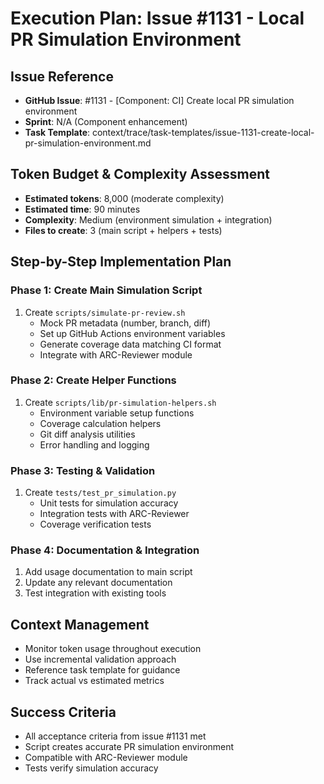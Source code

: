 # Execution Plan: Issue #1131 - Local PR Simulation Environment

## Issue Reference
- **GitHub Issue**: #1131 - [Component: CI] Create local PR simulation environment
- **Sprint**: N/A (Component enhancement)
- **Task Template**: context/trace/task-templates/issue-1131-create-local-pr-simulation-environment.md

## Token Budget & Complexity Assessment
- **Estimated tokens**: 8,000 (moderate complexity)
- **Estimated time**: 90 minutes
- **Complexity**: Medium (environment simulation + integration)
- **Files to create**: 3 (main script + helpers + tests)

## Step-by-Step Implementation Plan

### Phase 1: Create Main Simulation Script
1. Create `scripts/simulate-pr-review.sh`
   - Mock PR metadata (number, branch, diff)
   - Set up GitHub Actions environment variables
   - Generate coverage data matching CI format
   - Integrate with ARC-Reviewer module

### Phase 2: Create Helper Functions
1. Create `scripts/lib/pr-simulation-helpers.sh`
   - Environment variable setup functions
   - Coverage calculation helpers
   - Git diff analysis utilities
   - Error handling and logging

### Phase 3: Testing & Validation
1. Create `tests/test_pr_simulation.py`
   - Unit tests for simulation accuracy
   - Integration tests with ARC-Reviewer
   - Coverage verification tests

### Phase 4: Documentation & Integration
1. Add usage documentation to main script
2. Update any relevant documentation
3. Test integration with existing tools

## Context Management
- Monitor token usage throughout execution
- Use incremental validation approach
- Reference task template for guidance
- Track actual vs estimated metrics

## Success Criteria
- All acceptance criteria from issue #1131 met
- Script creates accurate PR simulation environment
- Compatible with ARC-Reviewer module
- Tests verify simulation accuracy
